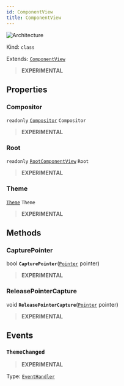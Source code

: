 ```yaml
---
id: ComponentView
title: ComponentView
---
```


![Architecture](https://img.shields.io/badge/architecture-new_only-blue)

Kind: `class`

Extends: [`ComponentView`](ComponentView)

> **EXPERIMENTAL**

## Properties
### Compositor
`readonly`  [`Compositor`](https://learn.microsoft.com/windows/windows-app-sdk/api/winrt/Microsoft.UI.Composition.Compositor) `Compositor`

> **EXPERIMENTAL**

### Root
`readonly`  [`RootComponentView`](RootComponentView) `Root`

> **EXPERIMENTAL**

### Theme
 [`Theme`](Theme) `Theme`

> **EXPERIMENTAL**

## Methods
### CapturePointer
bool **`CapturePointer`**([`Pointer`](Pointer) pointer)

> **EXPERIMENTAL**

### ReleasePointerCapture
void **`ReleasePointerCapture`**([`Pointer`](Pointer) pointer)

> **EXPERIMENTAL**

## Events
### `ThemeChanged`
> **EXPERIMENTAL**

Type: [`EventHandler`](https://docs.microsoft.com/uwp/api/Windows.Foundation.EventHandler-1)<Object>
